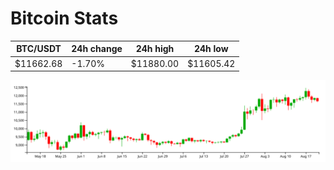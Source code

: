 # Bitcoin Stats

BTC/USDT|24h change|24h high|24h low|
|---|---|---|---|
|$11662.68|-1.70%|$11880.00|$11605.42|

<img src="./chart.svg">
